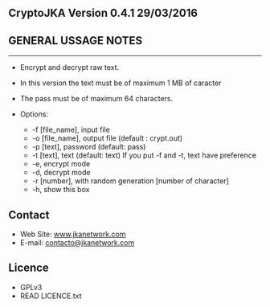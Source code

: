 CryptoJKA Version 0.4.1 29/03/2016
----------------------------------
GENERAL USSAGE NOTES
--------------------
--------------------
* Encrypt and decrypt raw text. 
* In this version the text must be of maximum 1 MB of caracter 
* The pass must be of maximum 64 characters. 

* Options:
    *	 -f [file_name],	input file
	*	 -o [file_name],	output file (default : crypt.out)
	*	 -p [text],		password (default: pass)
	*	 -t [text],		text (default: text)
						If you put -f and -t, text have preference
	*	 -e,			encrypt mode
	*	 -d,			decrypt mode
	*	 -r [number],		with random generation [number of character]
	*	 -h,			show this box


Contact
-------
* Web Site: www.jkanetwork.com
* E-mail:	  contacto@jkanetwork.com

Licence
-------
* GPLv3
* READ LICENCE.txt
